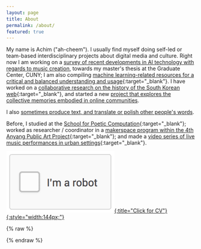 ```yaml
---
layout: page
title: About
permalink: /about/
featured: true
---
```


My name is Achim ("ah-cheem"). I usually find myself doing self-led or team-based interdisciplinary projects about digital media and culture. Right now I am working on a [survey of recent developments in AI technology with regards to music creation](https://www.are.na/achim-koh/music-art-ai), towards my master's thesis at the Graduate Center, CUNY; I am also compiling [machine learning-related resources for a critical and balanced understanding and usage](http://criticalml.net/){:target="_blank"}. I have worked on a [collaborative research on the history of the South Korean web](http://k-www.kr/){:target="_blank"}, and started a new [project that explores the collective memories embodied in online communities](/text-generation-nate-pann). 

I also [sometimes produce text, and translate or polish other people's words](/otherthings). 

Before, I studied at the [School for Poetic Computation](http://sfpc.io/){:target="_blank"}; worked as researcher / coordinator in a [makerspace program within the 4th Anyang Public Art Project](https://4.apap.or.kr/en/makinglab/){:target="_blank"}; and made a [video series of live music performances in urban settings](http://recandplay.net/){:target="_blank"}.

[![Click for CV](/public/robot.gif){:title="Click for CV"}{:style="width:144px;"}](/assets/Koh-CV.pdf)

{% raw %}
<script>
function randomFrom(array) {
  return array[Math.floor(Math.random() * array.length)];
}
$( function() {
  $('.wrap').css('background-color', 'rgba(255,255,255,0.9)');
    var bg = $.get( "https://api.giphy.com/v1/gifs/random?api_key=b5560de659674a64971bb4c80c17f382&rating=G&tag="+randomFrom(['scalar','vector','tensor']), function(){ $("body").css({'background-image':'url('+bg.responseJSON.data.image_url+')', 'background-position':'center', 'background-repeat':'no-repeat', 'background-attachment':'fixed', 'background-size':'cover'}); 
	});
  });
</script>
{% endraw %}